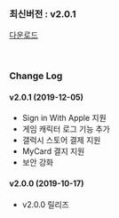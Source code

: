 ### 최신버전 : v2.0.1

[다운로드](https://xyuditqzezxs1008973.cdn.ntruss.com/GamePotUnityPluginV2_20191205.unitypackage)

<br/>

### Change Log

#### v2.0.1 (2019-12-05)

- Sign in With Apple 지원
- 게임 캐릭터 로그 기능 추가
- 갤럭시 스토어 결제 지원
- MyCard 결지 지원
- 보안 강화

#### v2.0.0 (2019-10-17)

- v2.0.0 릴리즈
